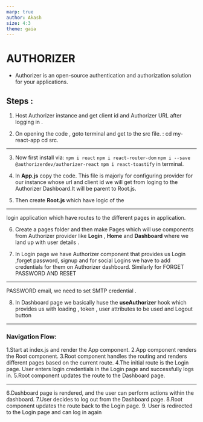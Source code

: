 ```yaml
---
marp: true
author: Akash
size: 4:3
theme: gaia
---
```


# AUTHORIZER
- Authorizer is an open-source authentication and authorization solution for your applications.

## Steps :
1. Host Authorizer instance and get client id and Authorizer URL after logging in .

2. On opening the code , goto terminal and get to the src file. :  cd my-react-app
cd src.

---
3. Now first install via:
`npm i react`
`npm i react-router-dom`
`npm i --save @authorizerdev/authorizer-react`
`npm i react-toastify`
in terminal.

4. In **App.js** copy the code. This file is majorly for configuring provider for our instance whose url and client id we will get from loging to the Authorizer Dashboard.It will be parent to Root.js.

5. Then create **Root.js** which have logic of the
---
 login application which have routes to the different pages in  application.


6. Create a pages folder and then make Pages which will use components from Authorizer provider like **Login** , **Home** and **Dashboard** where we land up with user details .

7. In Login page we have Authorizer component that provides us Login ,forget password, signup and for social Logins we have to add credentials for them on Authorizer dashboard.
Similarly for FORGET PASSWORD AND RESET 
---

PASSWORD email, we need to set SMTP credential .

8. In Dashboard page we basically huse the **useAuthorizer** hook which provides us with loading , token , user attributes to be used and Logout button 
---
### Navigation Flow:

1.Start at index.js and render the App component.
2.App component renders the Root component.
3.Root component handles the routing and renders different pages based on the current route.
4.The initial route is the Login page.
User enters login credentials in the Login page and successfully logs in.
5.Root component updates the route to the Dashboard page.

---

6.Dashboard page is rendered, and the user can perform actions within the dashboard.
7.User decides to log out from the Dashboard page.
8.Root component updates the route back to the Login page.
9. User is redirected to the Login page and can log in again
